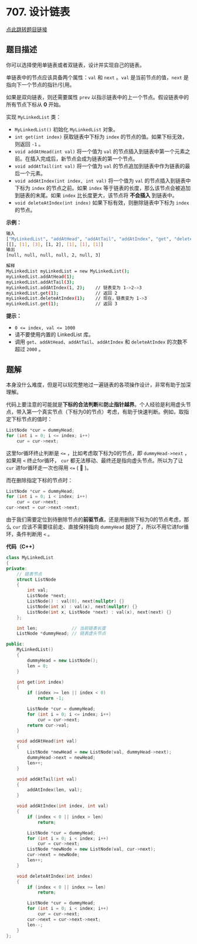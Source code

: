 # 707. 设计链表

[点此跳转题目链接](https://leetcode.cn/problems/design-linked-list/description/)

## 题目描述

你可以选择使用单链表或者双链表，设计并实现自己的链表。

单链表中的节点应该具备两个属性：`val` 和 `next` 。`val` 是当前节点的值，`next` 是指向下一个节点的指针/引用。

如果是双向链表，则还需要属性 `prev` 以指示链表中的上一个节点。假设链表中的所有节点下标从 **0** 开始。

实现 `MyLinkedList` 类：

- `MyLinkedList()` 初始化 `MyLinkedList` 对象。
- `int get(int index)` 获取链表中下标为 `index` 的节点的值。如果下标无效，则返回 `-1` 。
- `void addAtHead(int val)` 将一个值为 `val` 的节点插入到链表中第一个元素之前。在插入完成后，新节点会成为链表的第一个节点。
- `void addAtTail(int val)` 将一个值为 `val` 的节点追加到链表中作为链表的最后一个元素。
- `void addAtIndex(int index, int val)` 将一个值为 `val` 的节点插入到链表中下标为 `index` 的节点之前。如果 `index` 等于链表的长度，那么该节点会被追加到链表的末尾。如果 `index` 比长度更大，该节点将 **不会插入** 到链表中。
- `void deleteAtIndex(int index)` 如果下标有效，则删除链表中下标为 `index` 的节点。

 

**示例：**

```sh
输入
["MyLinkedList", "addAtHead", "addAtTail", "addAtIndex", "get", "deleteAtIndex", "get"]
[[], [1], [3], [1, 2], [1], [1], [1]]
输出
[null, null, null, null, 2, null, 3]

解释
MyLinkedList myLinkedList = new MyLinkedList();
myLinkedList.addAtHead(1);
myLinkedList.addAtTail(3);
myLinkedList.addAtIndex(1, 2);    // 链表变为 1->2->3
myLinkedList.get(1);              // 返回 2
myLinkedList.deleteAtIndex(1);    // 现在，链表变为 1->3
myLinkedList.get(1);              // 返回 3
```

 

**提示：**

- `0 <= index, val <= 1000`
- 请不要使用内置的 LinkedList 库。
- 调用 `get`、`addAtHead`、`addAtTail`、`addAtIndex` 和 `deleteAtIndex` 的次数不超过 `2000` 。



## 题解

本身没什么难度，但是可以较完整地过一遍链表的各项操作设计，非常有助于加深理解。

代码上要注意的可能就是**下标的合法判断**和**防止指针越界**。个人经验是利用虚头节点，带入第一个真实节点（下标为0的节点）考虑，有助于快速判断。例如，取指定下标节点的值时：

```cpp
ListNode *cur = dummyHead;
for (int i = 0; i <= index; i++)
    cur = cur->next;
```

这里for循环终止判断是 `<=` ，比如考虑取下标为0的节点，即 `dummyHead->next` ，如果用 `<` 终止for循环， `cur` 都无法移动、最终还是指向虚头节点。所以为了让 `cur` 进for循环走一次也得用 `<=` ( :dog: )。

而在删除指定下标的节点时：

```cpp
ListNode *cur = dummyHead;
for (int i = 0; i < index; i++)
    cur = cur->next;
cur->next = cur->next->next;
```

由于我们需要定位到待删除节点的**前驱节点**，还是用删除下标为0的节点考虑，那么 `cur` 应该不需要往前走、直接保持指向 `dummyHead` 就好了，所以不用它进for循环，条件判断用 `<` 。

**代码（C++）**

```cpp
class MyLinkedList
{
private:
    // 链表节点
    struct ListNode
    {
        int val;
        ListNode *next;
        ListNode() : val(0), next(nullptr) {}
        ListNode(int x) : val(x), next(nullptr) {}
        ListNode(int x, ListNode *next) : val(x), next(next) {}
    };

    int len;             // 当前链表长度
    ListNode *dummyHead; // 链表虚头节点

public:
    MyLinkedList()
    {
        dummyHead = new ListNode();
        len = 0;
    }

    int get(int index)
    {
        if (index >= len || index < 0)
            return -1;

        ListNode *cur = dummyHead;
        for (int i = 0; i <= index; i++)
            cur = cur->next;
        return cur->val;
    }

    void addAtHead(int val)
    {
        ListNode *newHead = new ListNode(val, dummyHead->next);
        dummyHead->next = newHead;
        len++;
    }

    void addAtTail(int val)
    {
        addAtIndex(len, val);
    }

    void addAtIndex(int index, int val)
    {
        if (index < 0 || index > len)
            return;

        ListNode *cur = dummyHead;
        for (int i = 0; i < index; i++)
            cur = cur->next;
        ListNode *newNode = new ListNode(val, cur->next);
        cur->next = newNode;
        len++;
    }

    void deleteAtIndex(int index)
    {
        if (index < 0 || index >= len)
            return;

        ListNode *cur = dummyHead;
        for (int i = 0; i < index; i++)
            cur = cur->next;
        cur->next = cur->next->next;
        len--;
    }
};
```


